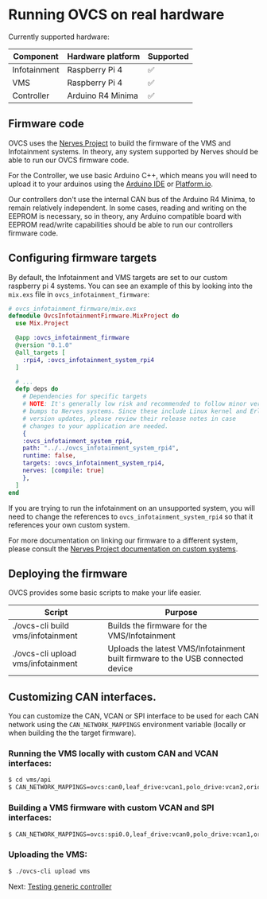 # Running OVCS on real hardware

Currently supported hardware:

| Component    | Hardware platform | Supported |
|--------------|-------------------|----------------|
| Infotainment | Raspberry Pi 4    |:white_check_mark:|
| VMS          | Raspberry Pi 4    |:white_check_mark:|
| Controller   | Arduino R4 Minima |:white_check_mark:|

## Firmware code

OVCS uses the [Nerves Project](https://github.com/nerves-project) to build the firmware of the VMS and Infotainment systems. In theory, any system supported by Nerves should be able to run our OVCS firmware code.

For the Controller, we use basic Arduino C++, which means you will need to upload it to your arduinos using the [Arduino IDE](https://www.arduino.cc/en/software) or [Platform.io](https://platformio.org/).

Our controllers don't use the internal CAN bus of the Arduino R4 Minima, to remain relatively independent. In some cases, reading and writing on the EEPROM is necessary, so in theory, any Arduino compatible board with EEPROM read/write capabilities should be able to run our controllers firmware code.

## Configuring firmware targets

By default, the Infotainment and VMS targets are set to our custom raspberry pi 4 systems. You can see an example of this by looking into the `mix.exs` file in `ovcs_infotainment_firmware`:

```elixir
# ovcs_infotainment_firmware/mix.exs
defmodule OvcsInfotainmentFirmware.MixProject do
  use Mix.Project

  @app :ovcs_infotainment_firmware
  @version "0.1.0"
  @all_targets [
    :rpi4, :ovcs_infotainment_system_rpi4
  ]

  # ...
  defp deps do
    # Dependencies for specific targets
    # NOTE: It's generally low risk and recommended to follow minor version
    # bumps to Nerves systems. Since these include Linux kernel and Erlang
    # version updates, please review their release notes in case
    # changes to your application are needed.
    {
    :ovcs_infotainment_system_rpi4,
    path: "../../ovcs_infotainment_system_rpi4",
    runtime: false,
    targets: :ovcs_infotainment_system_rpi4,
    nerves: [compile: true]
    },
  ]
end
```

If you are trying to run the infotainment on an unsupported system, you will need to change the references to `ovcs_infotainment_system_rpi4` so that it references your own custom system.

For more documentation on linking our firmware to a different system, please consult the [Nerves Project documentation on custom systems](https://hexdocs.pm/nerves/customizing-systems.html).

## Deploying the firmware

OVCS provides some basic scripts to make your life easier.

| Script                            | Purpose             |
|-----------------------------------|---------------------|
| ./ovcs-cli build vms/infotainment | Builds the firmware for the VMS/Infotainment     |
| ./ovcs-cli upload vms/infotainment |  Uploads the latest VMS/Infotainment built firmware to the USB connected device |

## Customizing CAN interfaces.

You can customize the CAN, VCAN or SPI interface to be used for each CAN network using the `CAN_NETWORK_MAPPINGS` environment variable (locally or when building the the target firmware).

### Running the VMS locally with custom CAN and VCAN interfaces:

```sh
$ cd vms/api
$ CAN_NETWORK_MAPPINGS=ovcs:can0,leaf_drive:vcan1,polo_drive:vcan2,orion_bms:vcan3,misc:vcan4 iex -S mix phx.server
```

### Building a VMS firmware with custom VCAN and SPI interfaces:

```sh
$ CAN_NETWORK_MAPPINGS=ovcs:spi0.0,leaf_drive:vcan0,polo_drive:vcan1,orion_bms:vcan2,misc:vcan3 ./ovcs-cli build vms
```

### Uploading the VMS:

```sh
$ ./ovcs-cli upload vms
```

Next: [Testing generic controller](./testing_generic_controllers.md)